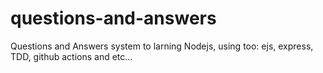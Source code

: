 # questions-and-answers
Questions and Answers system to larning Nodejs, using too: ejs, express, TDD, github actions and etc...
